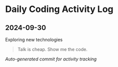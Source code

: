 # Daily Coding Activity Log

## 2024-09-30

Exploring new technologies

> Talk is cheap. Show me the code.

*Auto-generated commit for activity tracking*
